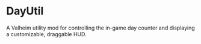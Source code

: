 # DayUtil
A Valheim utility mod for controlling the in-game day counter and displaying a customizable, draggable HUD.
